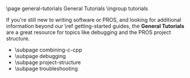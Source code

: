 \page general-tutorials General Tutorials
\ingroup tutorials

If you're still new to writing software or PROS, and looking for
additional information beyond our \ref getting-started guides, the **General
Tutorials** are a great resource for topics like debugging and the PROS
project structure.

- \subpage combining-c-cpp
- \subpage debugging
- \subpage project-structure
- \subpage troubleshooting
